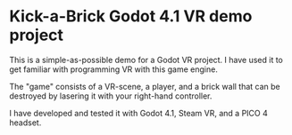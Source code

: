 # Kick-a-Brick Godot 4.1 VR demo project

This is a simple-as-possible demo for a Godot VR project.
I have used it to get familiar with programming VR with this game engine.

The "game" consists of a VR-scene, a player, and a brick wall that can be destroyed by lasering it
with your right-hand controller.

I have developed and tested it with Godot 4.1, Steam VR, and a PICO 4 headset.
